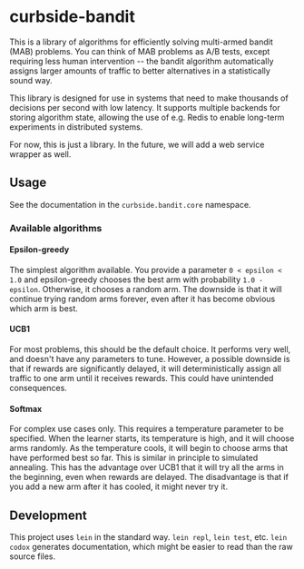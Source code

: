 # curbside-bandit

This is a library of algorithms for efficiently solving multi-armed bandit (MAB) problems. You can think of MAB problems as A/B tests, except requiring less human intervention -- the bandit algorithm automatically assigns larger amounts of traffic to better alternatives in a statistically sound way.

This library is designed for use in systems that need to make thousands of decisions per second with low latency. It supports multiple backends for storing algorithm state, allowing the use of e.g. Redis to enable long-term experiments in distributed systems.

For now, this is just a library. In the future, we will add a web service wrapper as well.

## Usage

See the documentation in the `curbside.bandit.core` namespace.

### Available algorithms

#### Epsilon-greedy

The simplest algorithm available. You provide a parameter `0 < epsilon < 1.0` and epsilon-greedy chooses the best arm with probability `1.0 - epsilon`. Otherwise, it chooses a random arm. The downside is that it will continue trying random arms forever, even after it has become obvious which arm is best.

#### UCB1

For most problems, this should be the default choice. It performs very well, and doesn't have any parameters to tune. However, a possible downside is that if rewards are significantly delayed, it will deterministically assign all traffic to one arm until it receives rewards. This could have unintended consequences.

#### Softmax

For complex use cases only. This requires a temperature parameter to be specified. When the learner starts, its temperature is high, and it will choose arms randomly. As the temperature cools, it will begin to choose arms that have performed best so far. This is similar in principle to simulated annealing. This has the advantage over UCB1 that it will try all the arms in the beginning, even when rewards are delayed. The disadvantage is that if you add a new arm after it has cooled, it might never try it.

## Development

This project uses `lein` in the standard way. `lein repl`, `lein test`, etc. `lein codox` generates documentation, which might be easier to read than the raw source files.

